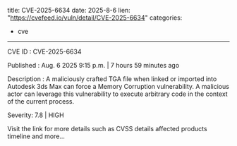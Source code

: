  
title: CVE-2025-6634
date: 2025-8-6
lien: "https://cvefeed.io/vuln/detail/CVE-2025-6634"
categories:
  - cve
---

CVE ID : CVE-2025-6634

Published :  Aug. 6
2025
9:15 p.m. | 7 hours
59 minutes ago

Description : A maliciously crafted TGA file
when linked or imported into Autodesk 3ds Max
can force a Memory Corruption vulnerability. A malicious actor can leverage this vulnerability to execute arbitrary code in the context of the current process.

Severity: 7.8 | HIGH

Visit the link for more details
such as CVSS details
affected products
timeline
and more...
